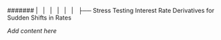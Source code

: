 ####### |   |   |   |   |   |   ├── Stress Testing Interest Rate Derivatives for Sudden Shifts in Rates

*Add content here*